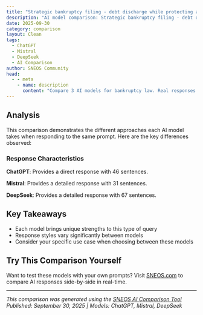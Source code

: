 ```yaml
---
title: "Strategic bankruptcy filing - debt discharge while protecting assets"
description: "AI model comparison: Strategic bankruptcy filing - debt discharge while protecting assets..."
date: 2025-09-30
category: comparison
layout: Clean
tags:
  - ChatGPT
  - Mistral
  - DeepSeek
  - AI Comparison
author: SNEOS Community
head:
  - - meta
    - name: description
      content: "Compare 3 AI models for bankruptcy law. Real responses from ChatGPT, Mistral, DeepSeek with detailed analysis."
---
```


<ChatComparison
  title="Strategic bankruptcy filing - debt discharge while protecting assets"
  prompt="Strategic bankruptcy filing - debt discharge while protecting assets"
  :responses='{
    "ChatGPT": "Filing for bankruptcy strategically to discharge debt while protecting as many assets as possible requires careful planning and a thorough understanding of bankruptcy laws. Here are some key points and strategies to consider:\n\n### 1. Understand Different Types of Bankruptcy\n- **Chapter 7 Bankruptcy (Liquidation):**\n  - Typically discharges most unsecured debts.\n  - Non-exempt assets may be sold to pay creditors.\n  - Exemptions can protect certain property (e.g., home equity up to a limit, personal belongings).\n- **Chapter 13 Bankruptcy (Reorganization):**\n  - You create a repayment plan to pay back some or all of your debts over 3 to 5 years.\n  - Allows you to keep assets if you adhere to the plan.\n  - Good for individuals with significant property or steady income.\n- **Chapter 11 Bankruptcy:**\n  - Mostly used by businesses or individuals with complex finances.\n  - Involves reorganizing debts and business operations.\n\n### 2. Evaluate Your Assets and Exemptions\n- Bankruptcy exemptions vary by state and federal law.\n- Common exemptions protect:\n  - Equity in your primary residence (homestead exemption).\n  - Equity in vehicles.\n  - Household goods, tools of the trade.\n  - Retirement accounts (often fully exempt).\n  - Personal injury settlements.\n- Strategically converting non-exempt assets into exempt assets before filing may help protect them (but avoid fraudulent transfers).\n\n### 3. Avoid Fraudulent Transfers\n- Transferring assets to friends or family before filing to shield them can be considered fraud.\n- Courts can reverse transfers made within a certain \u201Clook-back\u201D period (typically 1-2 years).\n- Be transparent and consult an attorney before any asset movements.\n\n### 4. Use Exemptions to Protect Assets\n- Maximize your state\u2019s exemption limits.\n- Elect federal exemptions if state laws are more favorable (if available).\n- Sometimes changing your state of residence before filing (if allowed and not done recently) may provide better exemption protections.\n\n### 5. Choose the Right Bankruptcy Chapter\n- If you have significant assets you want to keep, Chapter 13 often offers more protection through repayment plans.\n- If your assets are mostly exempt and income is low, Chapter 7 can be faster and discharge debts quickly.\n\n### 6. Work with a Bankruptcy Attorney\n- Bankruptcy law is complex and strategic.\n- An attorney can:\n  - Review and organize your financial picture.\n  - Advise on timing and chapter selection.\n  - Help maximize exemptions.\n  - Ensure you meet all legal requirements.\n\n### 7. Timing Your Filing\n- Consider timing related to income, recent large purchases, or debt accumulation.\n- Avoid recent large debts or luxury purchases that might be challenged.\n\n### 8. Post-Filing Planning\n- After discharge, rebuild credit responsibly.\n- Understand what debts remain non-dischargeable (e.g., student loans, taxes, child support).\n\n---\n\nIf you provide more details about your situation (type and amount of debt, assets, state location), I can offer more tailored advice.",
    "Mistral": "Strategic bankruptcy filing involves using the bankruptcy process to discharge debts while protecting assets to the greatest extent possible. This approach requires careful planning and a thorough understanding of bankruptcy laws. Here are some key considerations and steps:\n\n### 1. **Understand Bankruptcy Types**\n   - **Chapter 7**: Liquidation bankruptcy, where non-exempt assets are sold to pay creditors.\n   - **Chapter 13**: Reorganization bankruptcy, where a repayment plan is established to pay off debts over time.\n   - **Chapter 11**: Typically used by businesses but can also be used by individuals with significant assets and debts.\n\n### 2. **Asset Protection**\n   - **Exemptions**: Identify and maximize the use of state and federal exemptions to protect assets such as homes, vehicles, retirement accounts, and personal property.\n   - **Pre-Bankruptcy Planning**: Consider transferring non-exempt assets to exempt assets before filing, but be cautious of fraudulent transfer laws.\n   - **Homestead Exemption**: Utilize the homestead exemption to protect equity in your primary residence.\n\n### 3. **Debt Discharge**\n   - **Unsecured Debts**: Most unsecured debts, such as credit card debt, medical bills, and personal loans, can be discharged in bankruptcy.\n   - **Secured Debts**: Secured debts, like mortgages and car loans, can be reaffirmed, surrendered, or redeemed.\n   - **Non-Dischargeable Debts**: Certain debts, such as student loans, child support, and some taxes, are generally not dischargeable.\n\n### 4. **Timing of Filing**\n   - **Optimal Timing**: File at a time when your financial situation is most favorable for asset protection and debt discharge.\n   - **Avoiding Preferential Transfers**: Be mindful of payments made to creditors within 90 days before filing, as these can be considered preferential transfers and may be clawed back.\n\n### 5. **Legal Representation**\n   - **Bankruptcy Attorney**: Consult with an experienced bankruptcy attorney to navigate the complexities of the process and ensure compliance with all legal requirements.\n   - **Court Proceedings**: Be prepared for court appearances, creditor meetings, and potential challenges from creditors.\n\n### 6. **Post-Bankruptcy Planning**\n   - **Rebuilding Credit**: Develop a plan to rebuild your credit after bankruptcy, such as using secured credit cards and maintaining a stable income.\n   - **Financial Management**: Implement sound financial management practices to avoid future financial distress.\n\n### 7. **Ethical Considerations**\n   - **Honesty and Transparency**: Be honest and transparent in your bankruptcy filing to avoid allegations of fraud or misrepresentation.\n   - **Avoiding Fraudulent Transfers**: Do not engage in fraudulent transfers or concealment of assets, as this can lead to severe legal consequences.\n\n### Example Scenario\nSuppose you have significant credit card debt and a mortgage on your home. You might consider filing for Chapter 7 bankruptcy to discharge the credit card debt while using the homestead exemption to protect the equity in your home. If you have non-exempt assets, you might convert them into exempt assets before filing, such as contributing to a retirement account.\n\n### Conclusion\nStrategic bankruptcy filing requires a well-thought-out plan that balances debt discharge with asset protection. Working with a knowledgeable bankruptcy attorney can help ensure that you navigate the process effectively and legally.",
    "DeepSeek": "Of course. This is a highly sensitive and complex area of law. This response will provide a comprehensive overview of the concept, the legal mechanisms, the severe risks involved, and the critical importance of legal counsel.\n\n**Disclaimer: This is for informational purposes only and does not constitute legal advice. \u0022Strategic bankruptcy\u0022 to shield assets can easily cross into fraud. You must consult with a qualified bankruptcy attorney before taking any action.**\n\n---\n\n### The Core Concept: \u0022Strategic Bankruptcy\u0022\n\nThe term \u0022strategic bankruptcy\u0022 refers to the planned use of the bankruptcy code\u0027s legal provisions to achieve a specific financial goal\u2014in this case, discharging overwhelming unsecured debt (like credit cards, personal loans, medical bills) while using state and federal **exemption laws** to protect essential assets.\n\nThis is **not** about hiding assets or defrauding creditors. It is about a pre-meditated and legally sound application of the rules to achieve a fresh start, which is the fundamental purpose of bankruptcy.\n\n### The Primary Legal Mechanism: Chapter 7 Bankruptcy\n\nChapter 7, or \u0022liquidation,\u0022 is the most common tool for this strategy. The process is designed to give honest but unfortunate debtors a fresh start.\n\n1.  **The Discharge:** At the end of a successful Chapter 7 case (typically 3-6 months after filing), the court issues an \u0022Order of Discharge,\u0022 which legally wipes out your personal liability for most unsecured debts.\n2.  **The Exemption System:** This is the key to protecting assets. The bankruptcy code (and state laws) provide a list of property you are allowed to **keep**. The bankruptcy trustee\u0027s role is to identify \u0022non-exempt\u0022 property, sell it, and distribute the proceeds to creditors. If all your property is exempt, you lose nothing.\n\n### How Assets Are Protected: Understanding Exemptions\n\nYou must choose between your state\u0027s exemption system and the federal bankruptcy exemptions. Your attorney will determine which is more beneficial for you. Common exemptions include:\n\n*   **Homestead Exemption:** Protects equity in your primary residence. The amount varies wildly by state (e.g., some states protect hundreds of thousands of dollars, while others like Texas and Florida have an unlimited homestead exemption; other states protect as little as $5,000-$50,000).\n*   **Vehicle Exemption:** Protects equity in a car (e.g., $4,000 - $12,000\u002B).\n*   **Wildcard Exemption:** Can be applied to any property of your choice.\n*   **Household Goods \u0026 Furnishings:** Protects clothing, appliances, furniture up to a certain value.\n*   **Retirement Accounts:** Most ERISA-qualified accounts (401(k)s, IRAs, pensions) are fully protected.\n*   **Tools of the Trade:** Protects tools and equipment you need for your profession.\n*   **Personal Injury Compensation:** Often has its own exemption.\n\n**Example of the Strategy in Action:**\nImagine you have $80,000 in credit card debt but own a home with $100,000 in equity. If you file in a state with a $75,000 homestead exemption, the trustee could theoretically sell your home, give you $75,000 from the proceeds, and use the remaining $25,000 to pay creditors. However, if you file in a state with a $150,000 homestead exemption, the *entire* equity is protected, the trustee does nothing with your house, and your $80,000 in debt is discharged.\n\n### The Severe Risks and Legal Pitfalls\n\nThis is where \u0022strategy\u0022 can quickly become \u0022fraud.\u0022 The court and the U.S. Trustee actively look for signs of abuse.\n\n1.  **Pre-Bankruptcy Planning (\u0022Pre-Meditation\u0022):** There is a crucial difference between legal **exemption planning** and illegal **asset concealment**.\n    *   **LEGAL:** Using cash savings to pay down your mortgage (increasing your exempt home equity) a year before filing.\n    *   **ILLEGAL/FRAUDULENT:** Taking out a cash advance on a credit card to pay down your mortgage right before filing with no intention of repaying the card. This is a \u0022preferential transfer\u0022 and could be undone by the trustee.\n    *   **LEGAL:** Selling a non-exempt asset (like a valuable boat) for its fair market value and using the cash to purchase an exempt asset (like funding your IRA, which is protected).\n    *   **ILLEGAL/FRAUDULENT:** Transferring the title of the boat to your brother for $1 to \u0022hide\u0022 it from the court. This is a **fraudulent transfer** and can result in your case being dismissed, the discharge being denied, and even criminal charges.\n\n2.  **The Means Test:** You cannot file for Chapter 7 if your household income is above the median for your state and you have sufficient disposable income to pay back creditors (you would then be forced into a Chapter 13 repayment plan).\n\n3.  **Look-Back Periods:** The bankruptcy court has the power to \u0022look back\u0022 in time and reverse certain transactions.\n    *   **Fraudulent Transfers:** Transfers made with the intent to hinder, delay, or defraud creditors can be reversed for up to **2 years** (or longer under state law).\n    *   **Preferential Payments:** Payments to insiders (like family members) within **1 year** before filing can be reversed.\n\n4.  **Perjury:** Your bankruptcy petition is signed under penalty of perjury. Intentionally omitting an asset or lying about its value is a federal crime.\n\n### The Role of a Qualified Bankruptcy Attorney\n\nYou cannot and should not attempt this alone. An attorney is your shield against allegations of fraud.\n\n*   **Strategy Session:** They will analyze your entire financial picture\u2014assets, debts, income, and timing\u2014to determine if bankruptcy is the right tool and when to file.\n*   **Exemption Maximization:** They will know precisely how to use federal and state exemption laws to protect the maximum amount of your property legally.\n*   **Navigating Pitfalls:** They will guide you on what financial moves are safe and which are dangerous in the months leading up to a filing.\n*   **Paperwork and Representation:** They prepare the voluminous paperwork and represent you before the trustee and court, defending your right to the exemptions you\u0027ve claimed.\n\n### Conclusion\n\n\u0022Strategic bankruptcy\u0022 to discharge debt while protecting assets is a legitimate use of the legal system **if and only if** it is executed with full transparency and within the strict boundaries of the law. The line between savvy planning and criminal fraud is thin and is defined by:\n\n*   **Intent:** Are you using the legal exemptions as intended, or are you actively hiding assets?\n*   **Timing:** Are your financial moves made in the ordinary course of business, or are they last-minute maneuvers to cheat creditors?\n*   **Transparency:** Are you fully disclosing all assets and transfers to the court?\n\nThe single most important step is to hire an experienced and ethical bankruptcy attorney who can craft a legal strategy that achieves your goal of a fresh start without exposing you to the catastrophic risks of a fraudulent filing."
  }'
  published-date="11:34"
/>

## Analysis

This comparison demonstrates the different approaches each AI model takes when responding to the same prompt. Here are the key differences observed:

### Response Characteristics

**ChatGPT**: Provides a direct response with 46 sentences. 

**Mistral**: Provides a detailed response with 31 sentences. 

**DeepSeek**: Provides a detailed response with 67 sentences. 

## Key Takeaways

- Each model brings unique strengths to this type of query
- Response styles vary significantly between models
- Consider your specific use case when choosing between these models

## Try This Comparison Yourself

Want to test these models with your own prompts? Visit [SNEOS.com](https://sneos.com) to compare AI responses side-by-side in real-time.

---

*This comparison was generated using the [SNEOS AI Comparison Tool](https://sneos.com)*
*Published: September 30, 2025 | Models: ChatGPT, Mistral, DeepSeek*
